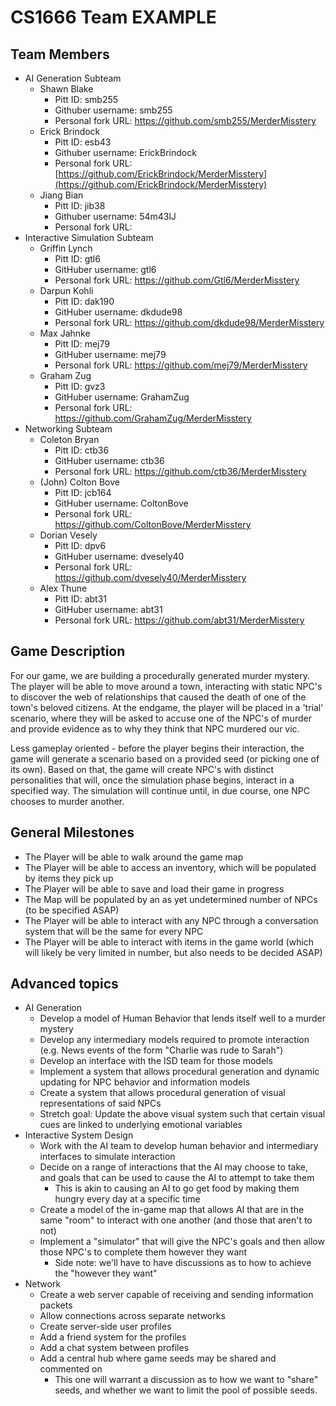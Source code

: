 # CS1666 Team EXAMPLE

## Team Members
* AI Generation Subteam
	* Shawn Blake
		* Pitt ID: smb255
		* Githuber username: smb255
		* Personal fork URL: https://github.com/smb255/MerderMisstery
	* Erick Brindock
		* Pitt ID: esb43
		* Githuber username: ErickBrindock
		* Personal fork URL: [https://github.com/ErickBrindock/MerderMisstery](https://github.com/ErickBrindock/MerderMisstery)
	* Jiang Bian
		* Pitt ID: jib38
		* Githuber username: 54m43lJ
		* Personal fork URL: 
* Interactive Simulation Subteam
	* Griffin Lynch
		* Pitt ID: gtl6
		* GitHuber username: gtl6
		* Personal fork URL: https://github.com/Gtl6/MerderMisstery
	* Darpun Kohli
		* Pitt ID: dak190
		* GitHuber username: dkdude98
		* Personal fork URL: https://github.com/dkdude98/MerderMisstery
	* Max Jahnke
		* Pitt ID: mej79
		* GitHuber username: mej79
		* Personal fork URL: https://github.com/mej79/MerderMisstery
	* Graham Zug
		* Pitt ID: gvz3
		* GitHuber username: GrahamZug
		* Personal fork URL: https://github.com/GrahamZug/MerderMisstery
* Networking Subteam
	* Coleton Bryan
		* Pitt ID: ctb36
		* GitHuber username: ctb36
		* Personal fork URL: https://github.com/ctb36/MerderMisstery
	* (John) Colton Bove
		* Pitt ID: jcb164
		* GitHuber username: ColtonBove
		* Personal fork URL: https://github.com/ColtonBove/MerderMisstery
	* Dorian Vesely
		* Pitt ID: dpv6
		* GitHuber username: dvesely40
		* Personal fork URL: https://github.com/dvesely40/MerderMisstery
	* Alex Thune
		* Pitt ID: abt31
		* GitHuber username: abt31
		* Personal fork URL: https://github.com/abt31/MerderMisstery

## Game Description

For our game, we are building a procedurally generated murder mystery. The player will be able to
move around a town, interacting with static NPC's to discover the web of relationships that caused
the death of one of the town's beloved citizens. At the endgame, the player will be placed in a 
'trial' scenario, where they will be asked to accuse one of the NPC's of murder and provide evidence
as to why they think that NPC murdered our vic.

Less gameplay oriented - before the player begins their interaction, the game will generate a scenario
based on a provided seed (or picking one of its own). Based on that, the game will create NPC's with 
distinct personalities that will, once the simulation phase begins, interact in a specified way. The simulation 
will continue until, in due course, one NPC chooses to murder another.


## General Milestones

* The Player will be able to walk around the game map
* The Player will be able to access an inventory, which will be populated by items they pick up
* The Player will be able to save and load their game in progress
* The Map will be populated by an as yet undetermined number of NPCs (to be specified ASAP)
* The Player will be able to interact with any NPC through a conversation system that will be the same for every NPC
* The Player will be able to interact with items in the game world (which will likely be very limited in number, but also needs to be decided ASAP)

## Advanced topics

* AI Generation 
	* Develop a model of Human Behavior that lends itself well to a murder mystery
	* Develop any intermediary models required to promote interaction (e.g. News events of the form "Charlie was rude to Sarah")
	* Develop an interface with the ISD team for those models
	* Implement a system that allows procedural generation and dynamic updating for NPC behavior and information models
	* Create a system that allows procedural generation of visual representations of said NPCs 
	* Stretch goal: Update the above visual system such that certain visual cues are linked to underlying emotional variables
* Interactive System Design
	* Work with the AI team to develop human behavior and intermediary interfaces to simulate interaction 
	* Decide on a range of interactions that the AI may choose to take, and goals that can be used to cause the AI to attempt to take them
		* This is akin to causing an AI to go get food by making them hungry every day at a specific time
	* Create a model of the in-game map that allows AI that are in the same "room" to interact with one another (and those that aren't to not)
	* Implement a "simulator" that will give the NPC's goals and then allow those NPC's to complete them however they want
		* Side note: we'll have to have discussions as to how to achieve the "however they want"
* Network 
	* Create a web server capable of receiving and sending information packets
	* Allow connections across separate networks
	* Create server-side user profiles
	* Add a friend system for the profiles 
	* Add a chat system between profiles 
	* Add a central hub where game seeds may be shared and commented on 
		* This one will warrant a discussion as to how we want to "share" seeds, and whether we want to limit the pool of possible seeds.
